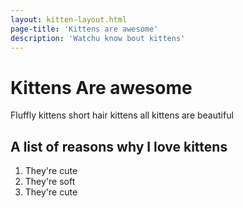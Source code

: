 ```yaml
---
layout: kitten-layout.html
page-title: 'Kittens are awesome'
description: 'Watchu know bout kittens'
---
```


# Kittens Are awesome

Fluffly kittens short hair kittens all kittens are beautiful

## A list of reasons why I love kittens

1. They're cute
1. They're soft
1. They're cute